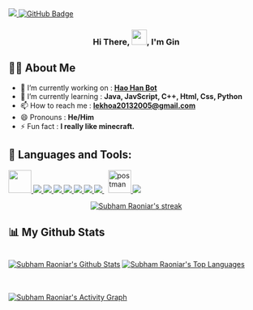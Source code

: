 
<a href="https://github.com/Meghna-DAS/github-profile-views-counter">
    <img src="https://komarev.com/ghpvc/?username=ZenithGn")
</a>
<a href="https://github.com/ZenithGn?tab=followers"><img src="https://img.shields.io/github/followers/ZenithGn?label=Followers&style=social" alt="GitHub Badge"></a>

<h3 align="center"> Hi There, <img src="https://raw.githubusercontent.com/MartinHeinz/MartinHeinz/master/wave.gif" width="30px">, I'm Gin</h1>


## 🙋‍♂️ About Me
- 🔭 I’m currently working on : **[Hao Han Bot](https://github.com/MoonVN571/hao-han-bot)**
- 🌱 I’m currently learning : **Java, JavScript, C++, Html, Css, Python**
- 📫 How to reach me : **lekhoa20132005@gmail.com**
- 😄 Pronouns : **He/Him**
- ⚡ Fun fact : **I really like minecraft.**

## 🚀 Languages and Tools:

<p align="left"> 
    <a href="https://www.cplusplus.com" target="_blank"> <img src="https://upload.wikimedia.org/wikipedia/commons/1/18/ISO_C%2B%2B_Logo.svg" width="45" height="45"> </a>
    <a href="https://www.java.com" target="_blank"> <img src="https://img.icons8.com/color/48/000000/java-coffee-cup-logo.png"/> </a>
    <a href="https://developer.mozilla.org/en-US/docs/Web/JavaScript" target="_blank"> <img src="https://img.icons8.com/color/48/000000/javascript.png"/> </a> 
    <a href="https://www.w3.org/html/" target="_blank"> <img src="https://img.icons8.com/color/48/000000/html-5.png"/> </a> 
    <a href="https://www.w3schools.com/css/" target="_blank"> <img src="https://img.icons8.com/color/48/000000/css3.png"/> </a> 
    <a href="https://www.python.org" target="_blank"> <img src="https://img.icons8.com/color/48/000000/python.png"/> </a> 
    <a href="https://getbootstrap.com" target="_blank"> <img src="https://img.icons8.com/color/48/000000/bootstrap.png"/> </a> 
    <a style="padding-right:8px;" href="https://nodejs.org" target="_blank"> <img src="https://img.icons8.com/color/48/000000/nodejs.png"/> </a> 
    <a href="https://postman.com" target="_blank"> <img src="https://www.vectorlogo.zone/logos/getpostman/getpostman-icon.svg" alt="postman" width="45" height="45"/> </a>   
    <a href="https://git-scm.com/" target="_blank"> <img src="https://img.icons8.com/color/48/000000/git.png"/> </a> 
    


<br/>	
	
<p align="center">
    <a href="https://github.com/SubhamRaoniar28/github-readme-streak-stats">
        <img title="🔥 Get streak stats for your profile at git.io/streak-stats" alt="Subham Raoniar's streak" src="https://github-readme-streak-stats.herokuapp.com/?user=ZenithGn&theme=black-ice&hide_border=true&stroke=0000&background=060A0CD0"/>
    </a>
</p>

## 📊 My Github Stats

  <br/>
    <a href="https://github.com/SubhamRaoniar28/github-readme-stats"><img alt="Subham Raoniar's Github Stats" src="https://github-readme-stats.vercel.app/api?username=ZenithGn&show_icons=true&count_private=true&theme=react&hide_border=true&bg_color=0D1117" /></a>
  <a href="https://github.com/SubhamRaoniar28/github-readme-stats"><img alt="Subham Raoniar's Top Languages" src="https://github-readme-stats.vercel.app/api/top-langs/?username=ZenithGn&langs_count=8&count_private=true&layout=compact&theme=react&hide_border=true&bg_color=0D1117" /></a>
  <br/>

<br/>
<br/>

<a href="https://github.com/SubhamRaoniar28/github-readme-activity-graph"><img alt="Subham Raoniar's Activity Graph" src="https://activity-graph.herokuapp.com/graph?username=ZenithGn&bg_color=0D1117&color=5BCDEC&line=5BCDEC&point=FFFFFF&hide_border=true" /></a>

<br/>
<br/>

